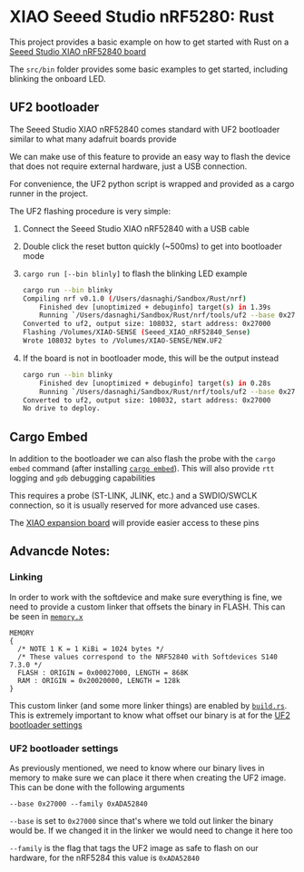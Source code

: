 # XIAO Seeed Studio nRF5280: Rust

This project provides a basic example on how to get started with Rust on a [Seeed Studio XIAO nRF52840 board](https://www.seeedstudio.com/Seeed-XIAO-BLE-nRF52840-p-5201.html?gclid=Cj0KCQjw6_CYBhDjARIsABnuSzrcbBi2wLRB5l0KG4IPh65GQ9RgmUYoG9iAbDoeJZrzz2nTkZ1sDyUaAonwEALw_wcB)

The `src/bin` folder provides some basic examples to get started, including blinking the onboard LED.

## UF2 bootloader

The Seeed Studio XIAO nRF52840 comes standard with UF2 bootloader similar to what many adafruit boards provide

We can make use of this feature to provide an easy way to flash the device that does not require external hardware, just a USB connection. 

For convenience, the UF2 python script is wrapped and provided as a cargo runner in the project.

The UF2 flashing procedure is very simple:

1. Connect the Seeed Studio XIAO nRF52840 with a USB cable

2. Double click the reset button quickly (~500ms) to get into bootloader mode

3. `cargo run [--bin blinly]` to flash the blinking LED example
    ```bash
    cargo run --bin blinky 
    Compiling nrf v0.1.0 (/Users/dasnaghi/Sandbox/Rust/nrf)
        Finished dev [unoptimized + debuginfo] target(s) in 1.39s
        Running `/Users/dasnaghi/Sandbox/Rust/nrf/tools/uf2 --base 0x27000 -f 0xADA52840 target/thumbv7em-none-eabihf/debug/blinky`
    Converted to uf2, output size: 108032, start address: 0x27000
    Flashing /Volumes/XIAO-SENSE (Seeed_XIAO_nRF52840_Sense)
    Wrote 108032 bytes to /Volumes/XIAO-SENSE/NEW.UF2
    ```

4. If the board is not in bootloader mode, this will be the output instead
    ```bash
    cargo run --bin blinky
        Finished dev [unoptimized + debuginfo] target(s) in 0.28s
        Running `/Users/dasnaghi/Sandbox/Rust/nrf/tools/uf2 --base 0x27000 -f 0xADA52840 target/thumbv7em-none-eabihf/debug/blinky`
    Converted to uf2, output size: 108032, start address: 0x27000
    No drive to deploy.
    ```

## Cargo Embed

In addition to the bootloader we can also flash the probe with the `cargo embed` command (after installing [`cargo embed`](https://github.com/probe-rs/cargo-embed)). This will also provide `rtt` logging and `gdb` debugging capabilities

This requires a probe (ST-LINK, JLINK, etc.) and a SWDIO/SWCLK connection, so it is usually reserved for more advanced use cases. 

The [XIAO expansion board](https://wiki.seeedstudio.com/Seeeduino-XIAO-Expansion-Board/) will provide easier access to these pins

## Advancde Notes:

### Linking 

In order to work with the softdevice and make sure everything is fine, we need to provide a custom linker that offsets the binary in FLASH. This can be seen in [`memory.x`](./memory.x)

```
MEMORY
{
  /* NOTE 1 K = 1 KiBi = 1024 bytes */
  /* These values correspond to the NRF52840 with Softdevices S140 7.3.0 */
  FLASH : ORIGIN = 0x00027000, LENGTH = 868K
  RAM : ORIGIN = 0x20020000, LENGTH = 128k
}
```

This custom linker (and some more linker things) are enabled by [`build.rs`](./build.rs). This is extremely important to know what offset our binary is at for the [UF2 bootloader settings](#uf2-bootloader-settings)

### UF2 bootloader settings

As previously mentioned, we need to know where our binary lives in memory to make sure we can place it there when creating the UF2 image. This can be done with the following arguments

`--base 0x27000 --family 0xADA52840`

`--base` is set to `0x27000` since that's where we told out linker the binary would be. If we changed it in the linker we would need to change it here too

`--family` is the flag that tags the UF2 image as safe to flash on our hardware, for the nRF5284 this value is `0xADA52840`
